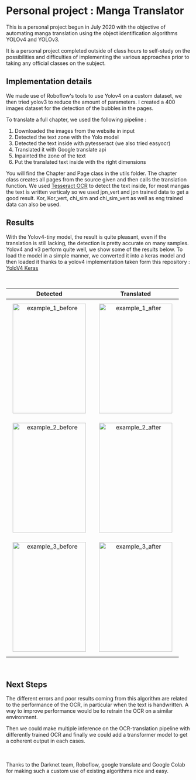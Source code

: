 # Personal project : Manga Translator

This is a personal project begun in July 2020 with the objective of automating manga translation using the object identification algorithms YOLOv4 and YOLOv3.
<br/>

It is a personal project completed outside of class hours to self-study on the possibilities and difficulties of implementing the various approaches prior to taking any official classes on the subject. 
## Implementation details

We made use of Roboflow's tools to use Yolov4 on a custom dataset, we then tried yolov3 to reduce the amount of parameters.
I created a 400 images dataset for the detection of the bubbles in the pages.

To translate a full chapter, we used the following pipeline :
1. Downloaded the images from the website in input
2. Detected the text zone with the Yolo model
3. Detected the text inside with pytesseract (we also tried easyocr)
4. Translated it with Google translate api
5. Inpainted the zone of the text
6. Put the translated text inside with the right dimensions 

You will find the Chapter and Page class in the utils folder. The chapter class creates all pages from the source given and then calls the translation function.
We used [Tesseract OCR](https://github.com/tesseract-ocr) to detect the text inside, for most mangas the text is written verticaly so we used jpn_vert and jpn trained data to get a good result. Kor, Kor_vert, chi_sim and chi_sim_vert as well as eng trained data can also be used.

## Results

With the Yolov4-tiny model, the result is quite pleasant, even if the translation is still lacking, the detection is pretty accurate on many samples. 
Yolov4 and v3 perform quite well, we show some of the results below.
To load the model in a simple manner, we converted it into a keras model and then loaded it thanks to a yolov4 implementation taken form this repository : 
[YoloV4 Keras](https://github.com/taipingeric/yolo-v4-tf.keras)


<br/>  

Detected         |  Translated
:-------------------------:|:-------------------------:
<img style= "display: inline-block; margin: 10px"  src="https://user-images.githubusercontent.com/64918024/137822734-2dcc55d4-f0fb-48d6-8745-f2373b40be90.png" alt="example_1_before" width="200" height = "300"/> | <img style= "display: inline-block; margin: 10px"  src="https://user-images.githubusercontent.com/64918024/137823212-2a467ba1-38ca-4e9e-8c03-cd4c8fa8a936.png" alt="example_1_after" width="200" height="300"/>
<img style= "display: inline; margin: 10px" src="https://user-images.githubusercontent.com/64918024/137822752-faeb25dd-1af1-4c13-a7dc-66e83c923679.png" alt="example_2_before" width="200" height = "300"/> | <img style= "display: inline; margin: 10px" src="https://user-images.githubusercontent.com/64918024/137823338-b6d7b492-ab0d-4568-b3aa-60adc03d78b1.png" alt="example_2_after" width="200" height="300"/>
<img style= "display: inline-block; margin: 10px" src="https://user-images.githubusercontent.com/64918024/137822775-c83b5897-7452-4f31-9eb9-68d9c0d4e9ac.png" alt="example_3_before" width="200" height = "300"/> | <img style= "display: inline-block; margin: 10px"  src="https://user-images.githubusercontent.com/64918024/137823348-25cbf3c6-477a-48ee-9150-d2f1b40be0de.png" alt="example_3_after" width="200" height="300"/>

<br/>  



## Next Steps

The different errors and poor results coming from this algorithm are related to the performance of the OCR, in particular when the text is handwritten.
A way to improve performance would be to retrain the OCR on a similar environment.

Then we could make multiple inference on the OCR-translation pipeline with differently trained OCR and finally we could add a transformer model to get a coherent output in each cases.

<br />
<br/>
Thanks to the Darknet team, Roboflow, google translate and Google Colab for making such a custom use of existing algorithms nice and easy. 




